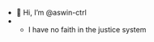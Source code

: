 - 👋 Hi, I’m @aswin-ctrl
-  * I have no faith in the justice system
<!---
aswin-ctrl/aswin-ctrl is a ✨ special ✨ repository because its `README.md` (this file) appears on your GitHub profile.
You can click the Preview link to take a look at your changes.
--->
